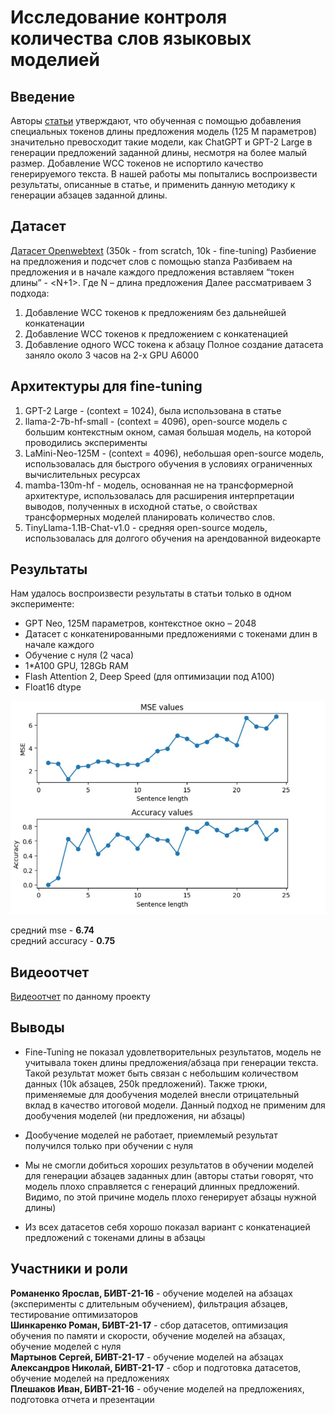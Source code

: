 # Исследование контроля количества слов языковых моделией

## Введение

Авторы [статьи](https://web.stanford.edu/class/archive/cs/cs224n/cs224n.1244/final-projects/KatherineLi.pdf) утверждают, что обученная с помощью добавления специальных токенов длины предложения  модель (125 М параметров) значительно превосходит такие модели, как ChatGPT и GPT-2 Large в генерации предложений заданной длины, несмотря на более малый размер. Добавление WCC токенов не испортило качество генерируемого текста. В нашей работы мы попытались воспроизвести результаты, описанные в статье, и применить данную методику к генерации абзацев заданной длины.

## Датасет

[Датасет Openwebtext](https://huggingface.co/datasets/Skylion007/openwebtext) (350k - from scratch, 10k - fine-tuning)
Разбиение на предложения и подсчет слов с помощью stanza
Разбиваем на предложения и в начале каждого предложения вставляем “токен длины” - <N+1>. Где N – длина предложения
Далее рассматриваем 3 подхода:
1. Добавление WCC токенов к предложениям без дальнейшей конкатенации
2. Добавление WCC токенов к предложением с конкатенацией
3. Добавление одного WCC токена к абзацу
Полное создание датасета заняло около 3 часов на 2-х GPU A6000

## Архитектуры для fine-tuning

1. GPT-2 Large - (context = 1024), была использована в статье
2. llama-2-7b-hf-small - (context = 4096), open-source модель с большим контекстным окном, самая большая модель, на которой проводились эксперименты 
3. LaMini-Neo-125M - (context = 4096), небольшая open-source модель, использовалась для быстрого обучения в условиях ограниченных вычислительных ресурсах
4. mamba-130m-hf - модель, основанная не на трансформерной архитектуре, использовалась для расширения интерпретации выводов, полученных в исходной статье, о свойствах трансформерных моделей планировать количество слов. 
5. TinyLlama-1.1B-Chat-v1.0 - средняя open-source модель, использовалась для долгого обучения на арендованной видеокарте

## Результаты

Нам удалось воспроизвести результаты в статьи только в одном эксперименте:
* GPT Neo, 125M параметров, контекстное окно – 2048
* Датасет с конкатенированными предложениями с токенами длин в начале каждого
* Обучение с нуля (2 часа)
* 1*A100 GPU, 128Gb RAM
* Flash Attention 2, Deep Speed (для оптимизации под А100)
* Float16 dtype

![Результат](https://github.com/smotrisergey/project_nlp/blob/main/result.png)

средний mse  - **6.74**  
средний accuracy - **0.75**

## Видеоотчет

[Видеоотчет](https://drive.google.com/file/d/1rdQ9xwqC-lZFveI3fwkGe0hCnv5XUZuK/view) по данному проекту

## Выводы

* Fine-Tuning не показал удовлетворительных результатов, модель не учитывала токен длины предложения/абзаца при генерации текста. Такой результат может быть связан с небольшим количеством данных (10k абзацев, 250k предложений). Также трюки, применяемые для дообучения моделей внесли отрицательный вклад в качество итоговой модели. Данный подход не применим для дообучения моделей (ни предложения, ни абзацы)

* Дообучение моделей не работает, приемлемый результат получился только при обучении с нуля
* Мы не смогли добиться хороших результатов в обучении моделей для генерации абзацев заданных длин (авторы статьи говорят, что модель плохо справляется с генераций длинных предложений. Видимо, по этой причине модель плохо генерирует абзацы нужной длины)
* Из всех датасетов себя хорошо показал вариант с конкатенацией предложений с токенами длины в абзацы

## Участники и роли

**Романенко Ярослав, БИВТ-21-16** - обучение моделей на абзацах (эксперименты с длительным обучением), фильтрация абзацев, тестирование оптимизаторов  
**Шинкаренко Роман, БИВТ-21-17** - сбор датасетов, оптимизация обучения по памяти и скорости, обучение моделей на абзацах, обучение моделей с нуля  
**Мартынов Сергей, БИВТ-21-17** - обучение моделей на абзацах  
**Александров Николай, БИВТ-21-17** - сбор и подготовка датасетов, обучение моделей на предложениях  
**Плешаков Иван, БИВТ-21-16** - обучение моделей на предложениях, подготовка отчета и презентации
